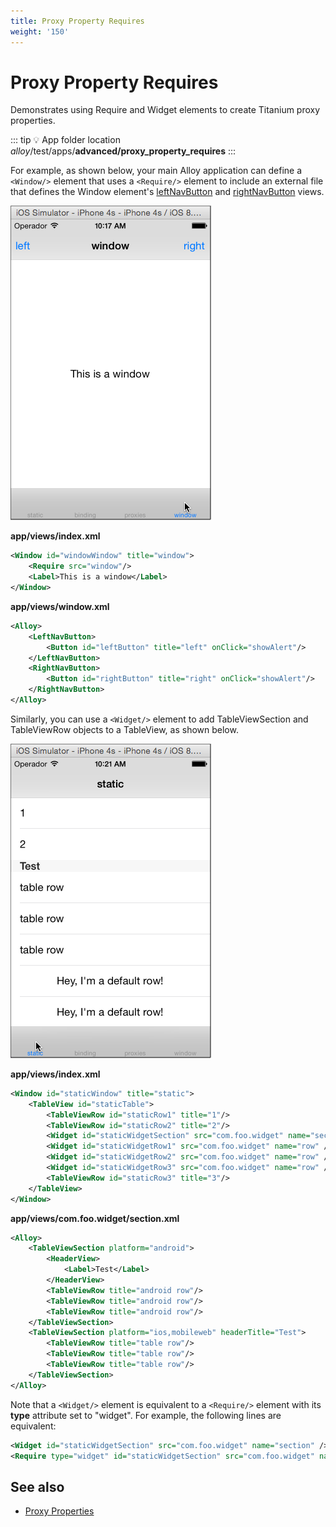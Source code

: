 ```yaml
---
title: Proxy Property Requires
weight: '150'
---
```


# Proxy Property Requires

Demonstrates using Require and Widget elements to create Titanium proxy properties.

::: tip 💡 App folder location
_alloy_/test/apps/**advanced/proxy\_property\_requires**
:::

For example, as shown below, your main Alloy application can define a `<Window/>` element that uses a `<Require/>` element to include an external file that defines the Window element's [leftNavButton](#!/api/Titanium.UI.Window-property-rightNavButton) and [rightNavButton](#!/api/Titanium.UI.Window-property-rightNavButton) views.

![proxy_properties_1](./proxy_properties_1.png)

**app/views/index.xml**

```xml
<Window id="windowWindow" title="window">
    <Require src="window"/>
    <Label>This is a window</Label>
</Window>
```

**app/views/window.xml**

```xml
<Alloy>
    <LeftNavButton>
        <Button id="leftButton" title="left" onClick="showAlert"/>
    </LeftNavButton>
    <RightNavButton>
        <Button id="rightButton" title="right" onClick="showAlert"/>
    </RightNavButton>
</Alloy>
```

Similarly, you can use a `<Widget/>` element to add TableViewSection and TableViewRow objects to a TableView, as shown below.

![proxy_properties_2](./proxy_properties_2.png)

**app/views/index.xml**

```xml
<Window id="staticWindow" title="static">
    <TableView id="staticTable">
        <TableViewRow id="staticRow1" title="1"/>
        <TableViewRow id="staticRow2" title="2"/>
        <Widget id="staticWidgetSection" src="com.foo.widget" name="section" />
        <Widget id="staticWidgetRow1" src="com.foo.widget" name="row" />
        <Widget id="staticWidgetRow2" src="com.foo.widget" name="row" />
        <Widget id="staticWidgetRow3" src="com.foo.widget" name="row" />
        <TableViewRow id="staticRow3" title="3"/>
    </TableView>
</Window>
```

**app/views/com.foo.widget/section.xml**

```xml
<Alloy>
    <TableViewSection platform="android">
        <HeaderView>
            <Label>Test</Label>
        </HeaderView>
        <TableViewRow title="android row"/>
        <TableViewRow title="android row"/>
        <TableViewRow title="android row"/>
    </TableViewSection>
    <TableViewSection platform="ios,mobileweb" headerTitle="Test">
        <TableViewRow title="table row"/>
        <TableViewRow title="table row"/>
        <TableViewRow title="table row"/>
    </TableViewSection>
</Alloy>
```

Note that a `<Widget/>` element is equivalent to a `<Require/>` element with its **type** attribute set to "widget". For example, the following lines are equivalent:

```xml
<Widget id="staticWidgetSection" src="com.foo.widget" name="section" />
<Require type="widget" id="staticWidgetSection" src="com.foo.widget" name="section" />
```

## See also

* [Proxy Properties](/guide/Alloy_Framework/Alloy_Guide/Alloy_Test_Apps/User_Interface/Proxy_Properties/)
